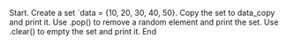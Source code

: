 Start. 
Create a set `data = {10, 20, 30, 40, 50}. 
Copy the set to data_copy and print it.
Use .pop() to remove a random element and print the set.
Use .clear() to empty the set and print it.
End 